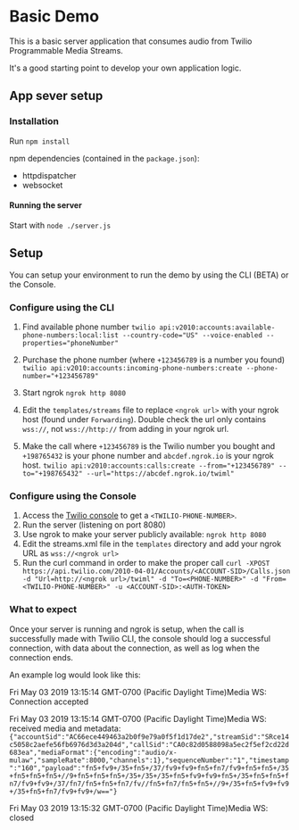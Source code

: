 # Basic Demo

This is a basic server application that consumes audio from Twilio Programmable Media Streams.

It's a good starting point to develop your own application logic.

## App sever setup

### Installation

Run `npm install`

npm dependencies (contained in the `package.json`):
* httpdispatcher
* websocket

#### Running the server

Start with `node ./server.js`

## Setup

You can setup your environment to run the demo by using the CLI (BETA) or the Console.

### Configure using the CLI

1. Find available phone number
`twilio api:v2010:accounts:available-phone-numbers:local:list --country-code="US" --voice-enabled --properties="phoneNumber"`

2. Purchase the phone number (where `+123456789` is a number you found)
`twilio api:v2010:accounts:incoming-phone-numbers:create --phone-number="+123456789"`

3. Start ngrok
`ngrok http 8080`

4. Edit the `templates/streams` file to replace `<ngrok url>` with your ngrok host (found under `Forwarding`). Double check the url only contains `wss://`, not `wss://http://` from adding in your ngrok url.

5. Make the call where `+123456789` is the Twilio number you bought and `+198765432` is your phone number and `abcdef.ngrok.io` is your ngrok host.
`twilio api:v2010:accounts:calls:create --from="+123456789" --to="+198765432" --url="https://abcdef.ngrok.io/twiml"`

### Configure using the Console

1. Access the [Twilio console](https://www.twilio.com/console/voice/numbers) to get a `<TWILIO-PHONE-NUMBER>`.
2. Run the server (listening on port 8080)
3. Use ngrok to make your server publicly available: `ngrok http 8080`
4. Edit the streams.xml file in the `templates` directory and add your ngrok URL as `wss://<ngrok url>`
5. Run the curl command in order to make the proper call
`curl -XPOST https://api.twilio.com/2010-04-01/Accounts/<ACCOUNT-SID>/Calls.json -d "Url=http://<ngrok url>/twiml" -d "To=<PHONE-NUMBER>" -d "From=<TWILIO-PHONE-NUMBER>" -u <ACCOUNT-SID>:<AUTH-TOKEN>`

### What to expect

Once your server is running and ngrok is setup, when the call is successfully made with Twilio CLI, the console should log a successful connection, with data about the connection, as well as log when the connection ends.

An example log would look like this:

Fri May 03 2019 13:15:14 GMT-0700 (Pacific Daylight Time)Media WS: Connection accepted

Fri May 03 2019 13:15:14 GMT-0700 (Pacific Daylight Time)Media WS: received media and metadata: 
    `{"accountSid":"AC66ece449463a2b0f9e79a0f5f1d17de2","streamSid":"SRce14c5058c2aefe56fb6976d3d3a204d","callSid":"CA0c82d0588098a5ec2f5ef2cd22d683ea","mediaFormat":{"encoding":"audio/x-mulaw","sampleRate":8000,"channels":1},"sequenceNumber":"1","timestamp":"160","payload":"fn5+fv9+/35+fn5+/37/fv9+fv9+fn5+fn7/fv9+fn5+fn5+/35+fn5+fn5+fn5+//9+fn5+fn5+fn5+/35+/35+/35+fn5+fv9+fv9+fn5+/35+fn5+fn5+fn7/fv9+fv9+/37/fn7/fn5+fn5+fn7/fv//fn5+fn7/fn5+fn5+//9+/35+fn5+fv9+fv9+/35+fn5+fn7/fv9+fv9+/w=="}`

Fri May 03 2019 13:15:32 GMT-0700 (Pacific Daylight Time)Media WS: closed